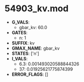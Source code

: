 # 54903_kv.mod

- **G_VALS**:
  - gbar_kv: 60.0
- **GATES**:
  - n: 1
- **SUFFIX**: kv
- **GMAX_NAME**: gbar_kv
- **STATES**: ['n']
- **I_VALS**:
  - 6.3: 0.001493020588844326
  - 37: 0.01925621775874399
- **ERROR_FLAGS**: []
